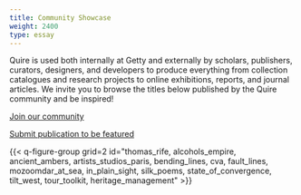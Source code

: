 ```yaml
---
title: Community Showcase
weight: 2400
type: essay
---
```


Quire is used both internally at Getty and externally by scholars, publishers, curators, designers, and developers to produce everything from collection catalogues and research projects to online exhibitions, reports, and journal articles. We invite you to browse the titles below published by the Quire community and be inspired!

<div class="action-button">

[Join our community](/community/join-us/)
</div>

<div class="action-button">

[Submit publication to be featured](#)
</div>

{{< q-figure-group grid=2 id="thomas_rife, alcohols_empire, ancient_ambers, artists_studios_paris, bending_lines, cva, fault_lines, mozoomdar_at_sea, in_plain_sight, silk_poems, state_of_convergence, tilt_west,  tour_toolkit, heritage_management" >}}
